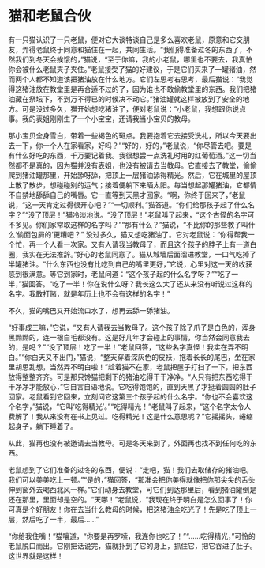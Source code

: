 # 猫和老鼠合伙

有一只猫认识了一只老鼠，便对它大谈特谈自己是多么喜欢老鼠，原意和它交朋友，弄得老鼠终于同意和猫住在一起，共同生活。“我们得准备过冬的东西了，不然我们到冬天会挨饿的，”猫说，“至于你嘛，我的小老鼠，哪里也不要去，我真怕你会被什么老鼠夹子夹住。”老鼠接受了猫的好建议，于是它们买来了一罐猪油，然而两个人都不知道该把猪油放在什么地方。它们左思考右思考，最后猫说：“我觉得这猪油放在教堂里是再合适不过的了，因为谁也不敢偷教堂里的东西。我们把猪油藏在祭坛下，不到万不得已的时候决不动它。”猪油罐就这样被放到了安全的地方。可是没过多久，猫开始想吃猪油了，便对老鼠说：“小老鼠，我想跟你说点事。我的表姐刚刚生了一个小宝宝，还请我当小宝贝的教母。 

那小宝贝全身雪白，带着一些褐色的斑点。我要抱着它去接受洗礼，所以今天要出去一下，你一个人在家看家，好吗？”“好的，好的，”老鼠说，“你尽管去吧。要是有什么好吃的东西，千万要记着我。我很想尝一点洗礼时用的红葡萄酒。”这一切当然都不是真的，因为猫并没有表姐，也没有被请去当教母。它直接去了教堂，偷偷爬到猪油罐那里，开始舔呀舔，把顶上一层猪油舔得精光。然后，它在城里的屋顶上散了散步，想碰碰别的运气；接着便躺下来晒太阳。每当想起那罐猪油，它都情不自禁地舔舔自己的嘴唇。它一直等到天黑才回家。“啊，你终于回来了，”老鼠说，“这一天肯定过得很开心吧？”“一切顺利。”猫答道。“你们给那孩子起了什么名字？”“没了顶层！”猫冷淡地说。“没了顶层！”老鼠叫了起来，“这个古怪的名字可不多见。你们家常取这样的名字吗？”“那有什么？”猫说，“不比你的那些教子叫什么‘偷面包屑的’更糟吧？” 
没过多久，猫又想吃猪油了。它对老鼠说：“你得帮我一个忙，再一个人看一次家。又有人请我当教母了，而且这个孩子的脖子上有一道白圈，我实在无法推辞。”好心的老鼠同意了。猫从城墙后面溜进教堂，一口气吃掉了半罐猪油。“什么东西也没有比吃到自己的嘴里更好，”它说，心里对这一天的收获感到很满意。等它到家时，老鼠问道：“这个孩子起的什么名字呀？”“吃了一半，”猫回答。“吃了一半！你在说什么呀？我长这么大了还从来没有听说过这样的名字。我敢打赌，就是年历上也不会有这样的名字！” 

不久，猫的嘴巴又开始流口水了，想再去舔一舔猪油。 

“好事成三嘛，”它说，“又有人请我去当教母了。这个孩子除了爪子是白色的，浑身黑黝黝的，连一根白毛都没有。这是好几年才会碰上的事情，你当然会同意我去的，是吗？”“没了顶层！吃了一半！”老鼠回答，“这些名字真怪！我实在弄不明白。”“你白天又不出门，”猫说，“整天穿着深灰色的皮袄，拖着长长的尾巴，坐在家里胡思乱想，当然弄不明白啦！”趁着猫不在家，老鼠把屋子打扫了一下，把东西放得整整齐齐。可是那只馋猫把剩下的猪油吃得干干净净。“人只有把东西吃得干干净净才能放心，”它自言自语地说。它吃得饱饱的，直到天黑了才挺着圆圆的肚子回家。老鼠看到它回来，立刻问它这第三个孩子起的什么名字。“你也不会喜欢这个名字，”猫说，“它叫‘吃得精光’。”“吃得精光！”老鼠叫了起来，“这个名字太令人费解了！我从来没有在书上见过。吃得精光！这是什么意思呢？”它摇摇头，蜷缩起身子，躺下睡着了。 

从此，猫再也没有被邀请去当教母。可是冬天来到了，外面再也找不到任何吃的东西。 

老鼠想到了它们准备的过冬的东西，便说：“走吧，猫！我们去取储存的猪油吧。我们可以美美吃上一顿。”“是的，”猫回答，“那准会把你美得就像把你那尖尖的舌头伸到窗外去喝西北风一样。”它们动身去教堂，可它们到达那里后，看到猪油罐倒是还在那里，里面却是空的。“天哪！”老鼠说，“我现在终于明白是怎么回事了！你可真是个好朋友！你在去当什么教母的时候，把这猪油全吃光了！先是吃了顶上一层，然后吃了一半，最后……” 

“你给我住嘴！”猫嚷道，“你要是再罗嗦，我连你也吃了！”“……吃得精光，”可怜的老鼠脱口而出。它刚把话说完，猫就扑到了它的身上，抓住它，把它吞进了肚子。这世界就是这样！ 
